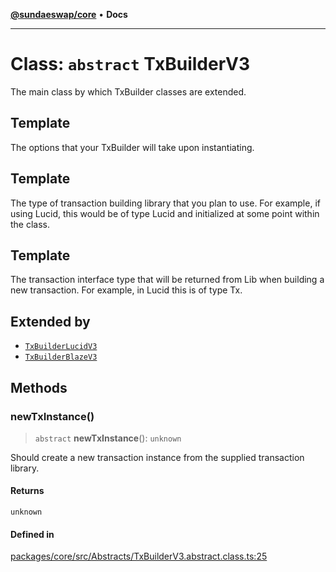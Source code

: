 [**@sundaeswap/core**](../../README.md) • **Docs**

***

# Class: `abstract` TxBuilderV3

The main class by which TxBuilder classes are extended.

## Template

The options that your TxBuilder will take upon instantiating.

## Template

The type of transaction building library that you plan to use. For example, if using Lucid, this would be of type Lucid and initialized at some point within the class.

## Template

The transaction interface type that will be returned from Lib when building a new transaction. For example, in Lucid this is of type Tx.

## Extended by

- [`TxBuilderLucidV3`](../../Lucid/classes/TxBuilderLucidV3.md)
- [`TxBuilderBlazeV3`](../../Blaze/classes/TxBuilderBlazeV3.md)

## Methods

### newTxInstance()

> `abstract` **newTxInstance**(): `unknown`

Should create a new transaction instance from the supplied transaction library.

#### Returns

`unknown`

#### Defined in

[packages/core/src/Abstracts/TxBuilderV3.abstract.class.ts:25](https://github.com/SundaeSwap-finance/sundae-sdk/blob/main/packages/core/src/Abstracts/TxBuilderV3.abstract.class.ts#L25)
